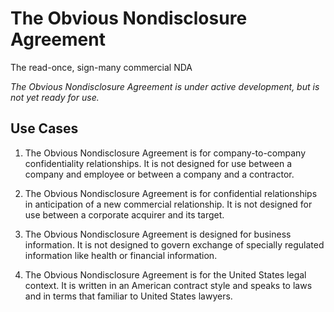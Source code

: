 The Obvious Nondisclosure Agreement
===================================

The read-once, sign-many commercial NDA

*The Obvious Nondisclosure Agreement is under active development, but is not yet ready for use.*

Use Cases
---------

1. The Obvious Nondisclosure Agreement is for company-to-company confidentiality relationships. It is not designed for use between a company and employee or between a company and a contractor.

2. The Obvious Nondisclosure Agreement is for confidential relationships in anticipation of a new commercial relationship. It is not designed for use between a corporate acquirer and its target.

3. The Obvious Nondisclosure Agreement is designed for business information. It is not designed to govern exchange of specially regulated information like health or financial information.

4. The Obvious Nondisclosure Agreement is for the United States legal context. It is written in an American contract style and speaks to laws and in terms that familiar to United States lawyers.
